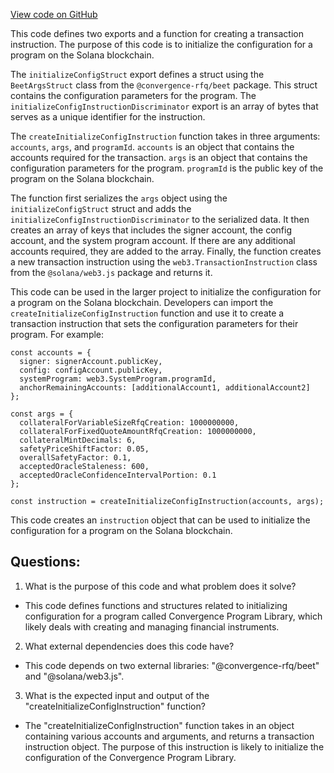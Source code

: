 [View code on GitHub](https://github.com/convergence-rfq/convergence-program-library/risk-engine/js/generated/instructions/initializeConfig.js)

This code defines two exports and a function for creating a transaction instruction. The purpose of this code is to initialize the configuration for a program on the Solana blockchain. 

The `initializeConfigStruct` export defines a struct using the `BeetArgsStruct` class from the `@convergence-rfq/beet` package. This struct contains the configuration parameters for the program. The `initializeConfigInstructionDiscriminator` export is an array of bytes that serves as a unique identifier for the instruction. 

The `createInitializeConfigInstruction` function takes in three arguments: `accounts`, `args`, and `programId`. `accounts` is an object that contains the accounts required for the transaction. `args` is an object that contains the configuration parameters for the program. `programId` is the public key of the program on the Solana blockchain. 

The function first serializes the `args` object using the `initializeConfigStruct` struct and adds the `initializeConfigInstructionDiscriminator` to the serialized data. It then creates an array of keys that includes the signer account, the config account, and the system program account. If there are any additional accounts required, they are added to the array. Finally, the function creates a new transaction instruction using the `web3.TransactionInstruction` class from the `@solana/web3.js` package and returns it. 

This code can be used in the larger project to initialize the configuration for a program on the Solana blockchain. Developers can import the `createInitializeConfigInstruction` function and use it to create a transaction instruction that sets the configuration parameters for their program. For example:

```
const accounts = {
  signer: signerAccount.publicKey,
  config: configAccount.publicKey,
  systemProgram: web3.SystemProgram.programId,
  anchorRemainingAccounts: [additionalAccount1, additionalAccount2]
};

const args = {
  collateralForVariableSizeRfqCreation: 1000000000,
  collateralForFixedQuoteAmountRfqCreation: 1000000000,
  collateralMintDecimals: 6,
  safetyPriceShiftFactor: 0.05,
  overallSafetyFactor: 0.1,
  acceptedOracleStaleness: 600,
  acceptedOracleConfidenceIntervalPortion: 0.1
};

const instruction = createInitializeConfigInstruction(accounts, args);
``` 

This code creates an `instruction` object that can be used to initialize the configuration for a program on the Solana blockchain.
## Questions: 
 1. What is the purpose of this code and what problem does it solve?
- This code defines functions and structures related to initializing configuration for a program called Convergence Program Library, which likely deals with creating and managing financial instruments.
2. What external dependencies does this code have?
- This code depends on two external libraries: "@convergence-rfq/beet" and "@solana/web3.js".
3. What is the expected input and output of the "createInitializeConfigInstruction" function?
- The "createInitializeConfigInstruction" function takes in an object containing various accounts and arguments, and returns a transaction instruction object. The purpose of this instruction is likely to initialize the configuration of the Convergence Program Library.